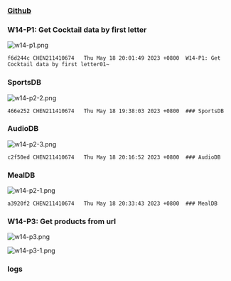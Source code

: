 ### [Github](https://github.com/CHEN211410674/1112-1N-js-demo-211410674.git)

### W14-P1: Get Cocktail data by first letter

![w14-p1.png](https://sgtwgxsjtbibcbrzrfra.supabase.co/storage/v1/object/public/demo-74/w14_74/w14-p1.png)

```
f6d244c CHEN211410674   Thu May 18 20:01:49 2023 +0800  W14-P1: Get Cocktail data by first letter01~
```

### SportsDB

![w14-p2-2.png](https://sgtwgxsjtbibcbrzrfra.supabase.co/storage/v1/object/public/demo-74/w14_74/w14-p2-1.png)

```
466e252 CHEN211410674   Thu May 18 19:38:03 2023 +0800  ### SportsDB
```

### AudioDB

![w14-p2-3.png](https://sgtwgxsjtbibcbrzrfra.supabase.co/storage/v1/object/public/demo-74/w14_74/w14-p2-2.png)

```
c2f50ed CHEN211410674   Thu May 18 20:16:52 2023 +0800  ### AudioDB
```

### MealDB

![w14-p2-1.png](https://sgtwgxsjtbibcbrzrfra.supabase.co/storage/v1/object/public/demo-74/w14_74/w14-p2-3.png)

```
a3920f2 CHEN211410674   Thu May 18 20:33:43 2023 +0800  ### MealDB
```

### W14-P3: Get products from url

![w14-p3.png](https://sgtwgxsjtbibcbrzrfra.supabase.co/storage/v1/object/public/demo-74/w14_74/w14-p3.png)

![w14-p3-1.png](https://sgtwgxsjtbibcbrzrfra.supabase.co/storage/v1/object/public/demo-74/w14_74/w14-p3-1.png)

### logs

![]()

